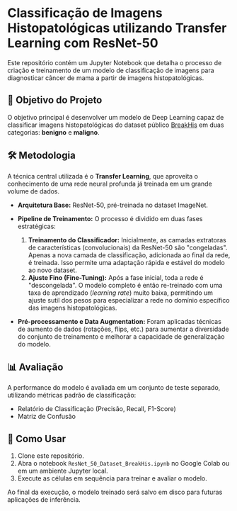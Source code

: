 # Classificação de Imagens Histopatológicas utilizando Transfer Learning com ResNet-50

Este repositório contém um Jupyter Notebook que detalha o processo de criação e treinamento de um modelo de classificação de imagens para diagnosticar câncer de mama a partir de imagens histopatológicas.

## 🎯 Objetivo do Projeto

O objetivo principal é desenvolver um modelo de Deep Learning capaz de classificar imagens histopatológicas do dataset público [BreakHis](https://www.kaggle.com/datasets/ambarish/breakhis) em duas categorias: **benigno** e **maligno**.

## 🛠️ Metodologia

A técnica central utilizada é o **Transfer Learning**, que aproveita o conhecimento de uma rede neural profunda já treinada em um grande volume de dados.

-   **Arquitetura Base:** ResNet-50, pré-treinada no dataset ImageNet.
-   **Pipeline de Treinamento:** O processo é dividido em duas fases estratégicas:
    1.  **Treinamento do Classificador:** Inicialmente, as camadas extratoras de características (convolucionais) da ResNet-50 são "congeladas". Apenas a nova camada de classificação, adicionada ao final da rede, é treinada. Isso permite uma adaptação rápida e estável do modelo ao novo dataset.
    2.  **Ajuste Fino (Fine-Tuning):** Após a fase inicial, toda a rede é "descongelada". O modelo completo é então re-treinado com uma taxa de aprendizado (*learning rate*) muito baixa, permitindo um ajuste sutil dos pesos para especializar a rede no domínio específico das imagens histopatológicas.

-   **Pré-processamento e Data Augmentation:** Foram aplicadas técnicas de aumento de dados (rotações, flips, etc.) para aumentar a diversidade do conjunto de treinamento e melhorar a capacidade de generalização do modelo.

## 📊 Avaliação

A performance do modelo é avaliada em um conjunto de teste separado, utilizando métricas padrão de classificação:
-   Relatório de Classificação (Precisão, Recall, F1-Score)
-   Matriz de Confusão

## 🚀 Como Usar

1.  Clone este repositório.
2.  Abra o notebook `ResNet_50_Dataset_BreakHis.ipynb` no Google Colab ou em um ambiente Jupyter local.
3.  Execute as células em sequência para treinar e avaliar o modelo.

Ao final da execução, o modelo treinado será salvo em disco para futuras aplicações de inferência.
